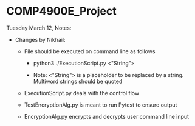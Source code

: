 # COMP4900E_Project

Tuesday March 12, Notes:
* Changes by Nikhail: 
    * File should be executed on command line as follows
        * python3 ./ExecutionScript.py <"String">

        * Note: <"String"> is a placeholder to be replaced by a string. Multiword strings should be quoted

    * ExecutionScript.py deals with the control flow

    * TestEncryptionAlg.py is meant to run Pytest to ensure output

    * EncryptionAlg.py encrypts and decrypts user command line input